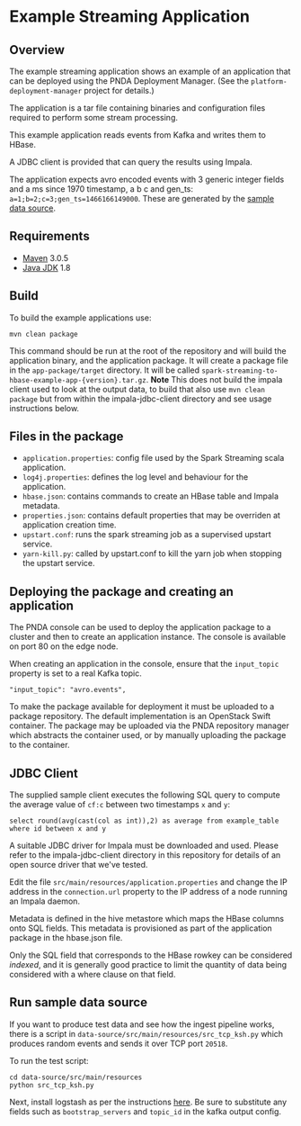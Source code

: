 # Example Streaming Application

## Overview

The example streaming application shows an example of an application that can be deployed using the PNDA Deployment Manager. (See the `platform-deployment-manager` project for details.)

The application is a tar file containing binaries and configuration files required to perform some stream processing. 

This example application reads events from Kafka and writes them to HBase.

A JDBC client is provided that can query the results using Impala.

The application expects avro encoded events with 3 generic integer fields and a ms since 1970 timestamp, a b c and gen_ts:
```a=1;b=2;c=3;gen_ts=1466166149000```. These are generated by the [sample data source](#run-sample-data-source).

## Requirements

* [Maven](https://maven.apache.org/docs/3.0.5/release-notes.html) 3.0.5
* [Java JDK](https://docs.oracle.com/javase/8/docs/technotes/guides/install/install_overview.html) 1.8

## Build

To build the example applications use:

````
mvn clean package
````

This command should be run at the root of the repository and will build the application binary, and the application package. It will create a package file in the `app-package/target` directory. It will be called `spark-streaming-to-hbase-example-app-{version}.tar.gz`. **Note** This does not build the impala client used to look at the output data, to build that also use `mvn clean package` but from within the impala-jdbc-client directory and see usage instructions below.

## Files in the package

- `application.properties`: config file used by the Spark Streaming scala application.
- `log4j.properties`: defines the log level and behaviour for the application.
- `hbase.json`: contains commands to create an HBase table and Impala metadata.
- `properties.json`: contains default properties that may be overriden at application creation time.
- `upstart.conf`: runs the spark streaming job as a supervised upstart service.
- `yarn-kill.py`: called by upstart.conf to kill the yarn job when stopping the upstart service.

## Deploying the package and creating an application

The PNDA console can be used to deploy the application package to a cluster and then to create an application instance. The console is available on port 80 on the edge node.

When creating an application in the console, ensure that the `input_topic` property is set to a real Kafka topic.

```
"input_topic": "avro.events",
``` 

To make the package available for deployment it must be uploaded to a package repository. The default implementation is an OpenStack Swift container. The package may be uploaded via the PNDA repository manager which abstracts the container used, or by manually uploading the package to the container.

## JDBC Client

The supplied sample client executes the following SQL query to compute the average value of `cf:c` between two timestamps `x` and `y`:

```
select round(avg(cast(col as int)),2) as average from example_table where id between x and y
```

A suitable JDBC driver for Impala must be downloaded and used. Please refer to the impala-jdbc-client directory in this repository for details of an open source driver that we've tested.

Edit the file `src/main/resources/application.properties` and change the IP address in the `connection.url` property to the IP address of a node running an Impala daemon. 

Metadata is defined in the hive metastore which maps the HBase columns onto SQL fields. This metadata is provisioned as part of the application package in the hbase.json file.

Only the SQL field that corresponds to the HBase rowkey can be considered *indexed*, and it is generally good practice to limit the quantity of data being considered with a where clause on that field.


## Run sample data source

If you want to produce test data and see how the ingest pipeline works, there is a script in `data-source/src/main/resources/src_tcp_ksh.py` which produces random events and sends it over TCP port `20518`.

To run the test script:

    cd data-source/src/main/resources
    python src_tcp_ksh.py
    
Next, install logstash as per the instructions [here](https://github.com/pndaproject/prod-logstash-codec-avro/blob/develop/README.md). Be sure to substitute any fields such as `bootstrap_servers` and `topic_id` in the kafka output config. 


